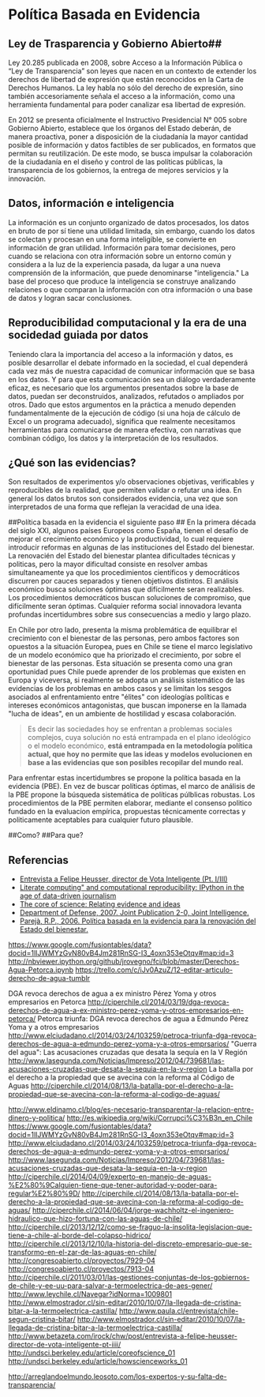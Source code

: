 # Política Basada en Evidencia #

## Ley de Trasparencia y Gobierno Abierto##
Ley 20.285 publicada en 2008, sobre Acceso a la Información Pública o “Ley de Transparencia” son leyes que nacen en un contexto de extender los derechos de libertad de expresión que están reconocidos en la Carta de Derechos Humanos. La ley habla no sólo del derecho de expresión, sino también accesoriamente señala el acceso a la información, como una herramienta fundamental para poder canalizar esa libertad de expresión.

En 2012 se presenta oficialmente el Instructivo Presidencial N° 005 sobre Gobierno Abierto, establece que los órganos del Estado deberán, de manera proactiva, poner a disposición de la ciudadanía la mayor cantidad posible de información y datos factibles de ser publicados, en formatos que permitan su reutilización. De este modo, se busca impulsar la colaboración de la ciudadanía en el diseño y control de las políticas públicas, la transparencia de los gobiernos, la entrega de mejores servicios y la innovación.

## Datos, información e inteligencia ##
La información es un conjunto organizado de datos procesados, los datos en bruto de por sí tiene una utilidad limitada, sin embargo, cuando los datos se colectan y procesan en una forma inteligible, se convierte en información de gran utilidad. Información para tomar decisiones, pero cuando se relaciona con otra información sobre un entorno común y considera a la luz de la experiencia pasada, da lugar a una nueva comprensión de la información, que puede denominarse "inteligencia."
La base del proceso que produce la inteligencia se construye analizando relaciones o que comparan la información con otra información o una base de datos y logran sacar conclusiones.

## Reproducibilidad computacional y la era de una socidedad guiada por datos ##
Teniendo clara la importancia del acceso a la información y datos, es posible desarrollar el debate informado en la sociedad, el cual dependerá cada vez más de nuestra capacidad de comunicar información que se basa en los datos. Y para que esta comunicación sea un diálogo verdaderamente eficaz, es necesario que los argumentos presentados sobre la base de datos, puedan ser deconstruidos, analizados, refutados o ampliados por otros. Dado que estos argumentos en la práctica a menudo dependen fundamentalmente de la ejecución de código (si una hoja de cálculo de Excel o un programa adecuado), significa que realmente necesitamos herramientas para comunicarse de manera efectiva, con narrativas que combinan código, los datos y la interpretación de los resultados.

## ¿Qué son las evidencias? ##
Son resultados de experimentos y/o observaciones objetivas, verificables y reproducibles de la realidad, que permiten validar o refutar una idea. En general los datos brutos son considerados evidencia, una vez que son interpretados de una forma que reflejan la veracidad de una idea.

##Política basada en la evidencia el siguiente paso ##
En la primera década del siglo XXI, algunos países Europeos como España, tienen el desafío de mejorar el crecimiento económico y la productividad, lo cual requiere introducir reformas en algunas de las instituciones del Estado del bienestar. La renovacién del Estado del bienestar plantea dificultades técnicas y politicas, pero la mayor dificultad consiste en resolver ambas simultaneamente ya que los procedimientos científicos y democráticos discurren por cauces separados y tienen objetivos distintos. El análisis económico busca soluciones óptimas que difícilmente seran realizables. Los procedimientos democráticos buscan soluciones de compromiso, que difícilmente seran óptimas. Cualquier reforma
social innovadora levanta profundas incertidumbres sobre sus consecuencias a medio y largo plazo. 

En Chile por otro lado, presenta la misma problemática de equilibrar el crecimiento con el bienestar de las personas, pero ambos factores son opuestos a la situación Europea, pues en Chile se tiene el marco legislativo de un modelo económico que ha priorizado el crecimiento, por sobre el bienestar de las personas. Esta situación se presenta como una gran oportunidad pues Chile puede aprender de los problemas que existen en Europa y viceversa, si realmente se adopta un análisis sistemático de las evidencias de los problemas en ambos casos y se limitan los sesgos asociados al enfrentamiento entre "élites" con ideologías políticas e intereses económicos antagonistas, que buscan imponerse en la llamada "lucha de ideas", en un ambiente de hostilidad y escasa colaboración.

> Es decir las sociedades hoy se enfrentan a problemas sociales complejos, cuya solución no está entrampada en el plano ideológico o el modelo económico, **está entrampada en la metodología política actual, que hoy no permite que las ideas y modelos evolucionen en base a las evidencias que son posibles recopilar del mundo real.**

Para enfrentar estas incertidumbres se propone la política basada en la evidencia (PBE). En vez de buscar políticas óptimas, el marco de análisis de la PBE propone la búsqueda sistemática de políticas púlblicas robustas. Los procedimientos de la PBE permiten elaborar, mediante el consenso politico fundado en la evaluacion empírica, propuestas técnicamente correctas y politicamente aceptables para cualquier futuro plausible. 


##Como?
##Para que?

## Referencias ##

- [Entrevista a Felipe Heusser, director de Vota Inteligente (Pt. I/III)](http://www.betazeta.com/irock/chw/post/entrevista-a-felipe-heusser-director-de-vota-inteligente-pt-iiii/)
- [Literate computing" and computational reproducibility: IPython in the age of data-driven journalism](http://blog.fperez.org/2013/04/literate-computing-and-computational.html)
- [The core of science: Relating evidence and ideas](http://http://undsci.berkeley.edu/article/coreofscience_01)
- [Department of Defense, 2007. Joint Publication 2-0, Joint Intelligence.](http://http://www.dtic.mil/doctrine/new_pubs/jp2_0.pdf)
- [Parejà, R.P., 2006. Política basada en la evidencia para la renovación del Estado del bienestar.](http://http://dialnet.unirioja.es/servlet/articulo?codigo=3135981)


https://www.google.com/fusiontables/data?docid=1lIJWMYzGvN80vB4Jm281RnSG-I3_4oxn353eOtqv#map:id=3
http://nbviewer.ipython.org/github/jrovegno/fci/blob/master/Derechos-Agua-Petorca.ipynb
https://trello.com/c/iJv0AzuZ/12-editar-articulo-derecho-de-agua-tumblr

DGA revoca derechos de agua a ex ministro Pérez Yoma y otros empresarios en Petorca
http://ciperchile.cl/2014/03/19/dga-revoca-derechos-de-agua-a-ex-ministro-perez-yoma-y-otros-empresarios-en-petorca/
Petorca triunfa: DGA revoca derechos de agua a Edmundo Pérez Yoma y a otros empresarios
http://www.elciudadano.cl/2014/03/24/103259/petroca-triunfa-dga-revoca-derechos-de-agua-a-edmundo-perez-yoma-y-a-otros-emprsarios/
"Guerra del agua": Las acusaciones cruzadas que desata la sequía en la V Región
http://www.lasegunda.com/Noticias/Impreso/2012/04/739681/las-acusaciones-cruzadas-que-desata-la-sequia-en-la-v-region
La batalla por el derecho a la propiedad que se avecina con la reforma al Código de Aguas
http://ciperchile.cl/2014/08/13/la-batalla-por-el-derecho-a-la-propiedad-que-se-avecina-con-la-reforma-al-codigo-de-aguas/


http://www.eldinamo.cl/blog/es-necesario-transparentar-la-relacion-entre-dinero-y-politica/
http://es.wikipedia.org/wiki/Corrupci%C3%B3n_en_Chile
https://www.google.com/fusiontables/data?docid=1lIJWMYzGvN80vB4Jm281RnSG-I3_4oxn353eOtqv#map:id=3
http://www.elciudadano.cl/2014/03/24/103259/petroca-triunfa-dga-revoca-derechos-de-agua-a-edmundo-perez-yoma-y-a-otros-emprsarios/
http://www.lasegunda.com/Noticias/Impreso/2012/04/739681/las-acusaciones-cruzadas-que-desata-la-sequia-en-la-v-region
http://ciperchile.cl/2014/04/09/experto-en-manejo-de-aguas-%E2%80%9Calguien-tiene-que-tener-autoridad-y-poder-para-regular%E2%80%9D/
http://ciperchile.cl/2014/08/13/la-batalla-por-el-derecho-a-la-propiedad-que-se-avecina-con-la-reforma-al-codigo-de-aguas/
http://ciperchile.cl/2014/06/04/jorge-wachholtz-el-ingeniero-hidraulico-que-hizo-fortuna-con-las-aguas-de-chile/
http://ciperchile.cl/2013/12/12/como-se-fraguo-la-insolita-legislacion-que-tiene-a-chile-al-borde-del-colapso-hidrico/
http://ciperchile.cl/2013/12/10/la-historia-del-discreto-empresario-que-se-transformo-en-el-zar-de-las-aguas-en-chile/
http://congresoabierto.cl/proyectos/7929-04
http://congresoabierto.cl/proyectos/7913-04
http://ciperchile.cl/2011/03/01/las-gestiones-conjuntas-de-los-gobiernos-de-chile-y-ee-uu-para-salvar-a-termoelectrica-de-aes-gener/
http://www.leychile.cl/Navegar?idNorma=1009801
http://www.elmostrador.cl/sin-editar/2010/10/07/la-llegada-de-cristina-bitar-a-la-termoelectrica-castilla/
http://www.paula.cl/entrevista/chile-segun-cristina-bitar/
http://www.elmostrador.cl/sin-editar/2010/10/07/la-llegada-de-cristina-bitar-a-la-termoelectrica-castilla/
http://www.betazeta.com/irock/chw/post/entrevista-a-felipe-heusser-director-de-vota-inteligente-pt-iiii/
http://undsci.berkeley.edu/article/coreofscience_01
http://undsci.berkeley.edu/article/howscienceworks_01

http://arreglandoelmundo.leosoto.com/los-expertos-y-su-falta-de-transparencia/
